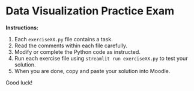 # Data Visualization Practice Exam

**Instructions:**

1.  Each `exerciseXX.py` file contains a task.
2.  Read the comments within each file carefully.
3.  Modify or complete the Python code as instructed.
4.  Run each exercise file using `streamlit run exerciseXX.py` to test your solution.
5.  When you are done, copy and paste your solution into Moodle.

Good luck! 